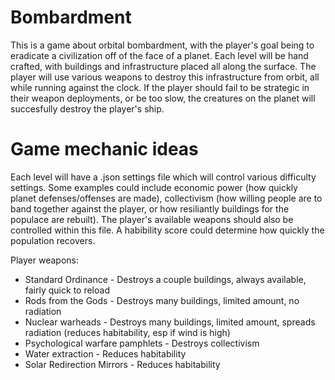 # Bombardment
This is a game about orbital bombardment, with the player's goal being to eradicate a civilization off of the face of a planet. Each level will be hand crafted, with buildings and infrastructure placed all along the surface. The player will use various weapons to destroy this infrastructure from orbit, all while running against the clock. If the player should fail to be strategic in their weapon deployments, or be too slow, the creatures on the planet will succesfully destroy the player's ship. 


# Game mechanic ideas

Each level will have a .json settings file which will control various difficulty settings. Some examples could include economic power (how quickly planet defenses/offenses are made), collectivism (how willing people are to band together against the player, or how resiliantly buildings for the populace are rebuilt). The player's available weapons should also be controlled within this file. A habibility score could determine how quickly the population recovers.

Player weapons:

* Standard Ordinance - Destroys a couple buildings, always available, fairly quick to reload
* Rods from the Gods - Destroys many buildings, limited amount, no radiation
* Nuclear warheads - Destroys many buildings, limited amount, spreads radiation (reduces habitability, esp if wind is high)
* Psychological warfare pamphlets - Destroys collectivism
* Water extraction - Reduces habitability
* Solar Redirection Mirrors - Reduces habitability
